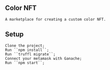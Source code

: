 ## Color NFT
    A marketplace for creating a custom color NFT.


## Setup
    Clone the project;
    Run ``npm install``;
    Run ``truffl migrate``;
    Connect your metamask with Ganache;
    Run ``npm start``;
    


